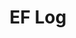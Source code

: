 ---
layout: page_archive_log
title: "EF Log"
category: log
description: A location-specific personal log.
permalink: /log/region/middle-east
region: Middle East
loading_animation: true
sitemap:
  priority: 0.9
---